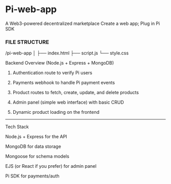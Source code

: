 # Pi-web-app
A Web3-powered decentralized marketplace
Create a web app; Plug in Pi SDK
### FILE STRUCTURE ###
/pi-web-app
│
├── index.html
├── script.js
└── style.css

Backend Overview (Node.js + Express + MongoDB)

1. Authentication route to verify Pi users


2. Payments webhook to handle Pi payment events


3. Product routes to fetch, create, update, and delete products


4. Admin panel (simple web interface) with basic CRUD


5. Dynamic product loading on the frontend




---

Tech Stack

Node.js + Express for the API

MongoDB for data storage

Mongoose for schema models

EJS (or React if you prefer) for admin panel

Pi SDK for payments/auth
